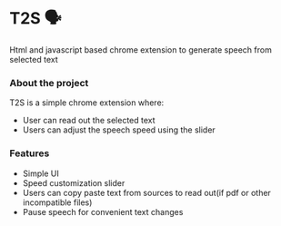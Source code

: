 

# **T2S** 🗣️


Html and javascript based chrome extension to generate speech from selected text


###  About the project 

T2S is a simple chrome extension where:
- User can read out the selected text
- Users can adjust the speech speed using the slider

###   Features 

- Simple UI
- Speed customization slider
- Users can copy paste text from sources to read out(if pdf or other incompatible files)
- Pause speech for convenient text changes

